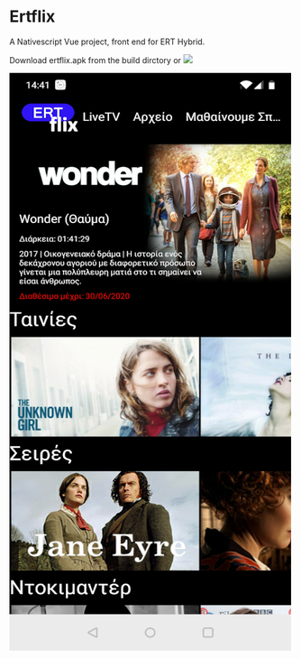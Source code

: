 # Ertflix
A Nativescript Vue project, front end for ERT Hybrid.  

Download ertflix.apk from the build dirctory or <a href="https://play.google.com/store/apps/details?id=org.nativescript.ertflix"><img src="https://www.pngfind.com/pngs/m/185-1855993_google-play-button-png-transparent-png.png" /></a>

<img src="https://github.com/mdigas/Ertflix/blob/master/build/ertflix.jpg">
